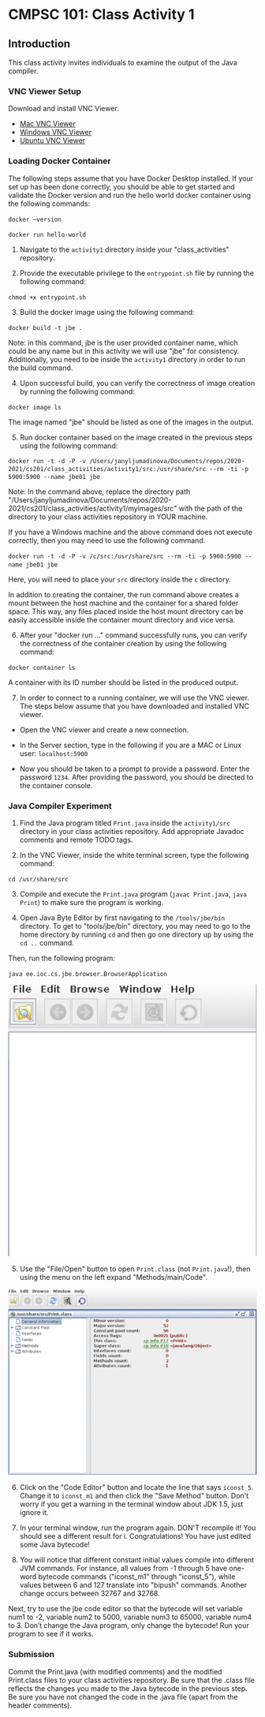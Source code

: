 # CMPSC 101: Class Activity 1

## Introduction

This class activity invites individuals to examine the output of the Java compiler.


### VNC Viewer Setup

Download and install VNC Viewer.

- [Mac VNC Viewer](https://www.realvnc.com/en/connect/download/viewer/macos/)
- [Windows VNC Viewer](https://www.realvnc.com/en/connect/download/viewer/windows/)
- [Ubuntu VNC Viewer](https://www.realvnc.com/en/connect/download/viewer/linux/)

### Loading Docker Container

The following steps assume that you have Docker Desktop installed. If your set up has
been done correctly, you should be able to get started and validate the Docker
version and run the hello world docker container using the following commands:

`docker –version`

`docker run hello-world`

1. Navigate to the `activity1` directory inside your "class_activities" repository.

2. Provide the executable privilege to the `entrypoint.sh` file by running the following command:

`chmod +x entrypoint.sh`

3. Build the docker image using the following command:

`docker build -t jbe .`

 Note: in this command, jbe is the user provided container name, which could be any name but in this
 activity we will use "jbe" for consistency. Additionally, you need to be inside the `activity1` directory in order to run the build command.

4. Upon successful build, you can verify the correctness of image creation by running the following command:

`docker image ls`

The image named "jbe" should be listed as one of the images in the output.

5. Run docker container based on the image created in the previous steps using the following command:

```
docker run -t -d -P -v /Users/janyljumadinova/Documents/repos/2020-2021/cs201/class_activities/activity1/src:/usr/share/src --rm -ti -p 5900:5900 --name jbe01 jbe
```

Note: In the command above, replace the directory path "/Users/janyljumadinova/Documents/repos/2020-2021/cs201/class_activities/activity1/myimages/src" with the path of the directory to your class activities repository in YOUR machine.

If you have a Windows machine and the above command does not execute correctly, then you may need to use the following command.

`docker run -t -d -P -v /c/src:/usr/share/src --rm -ti -p 5900:5900 --name jbe01 jbe`

Here, you will need to place your `src` directory inside the `c` directory.

In addition to creating the container, the run command above creates a mount between the host machine and the container for a shared folder space. This way, any files placed inside the host mount directory can be easily accessible inside the container mount directory and vice versa.

6. After your "docker run ..." command successfully runs, you can verify the correctness of the container creation by using the following command:

`docker container ls`

A container with its ID number should be listed in the produced output.

7. In order to connect to a running container, we will use the VNC viewer. The steps below
assume that you have downloaded and installed VNC viewer.

- Open the VNC viewer and create a new connection.
- In the Server section, type in the following if you are a MAC or Linux user:
`localhost:5900`

- Now you should be taken to a prompt to provide a password. Enter the password `1234`.
After providing the password, you should be directed to the container console.

### Java Compiler Experiment

1. Find the Java program titled `Print.java` inside the `activity1/src` directory
in your class activities repository. Add appropriate Javadoc comments and remote TODO tags.

2. In the VNC Viewer, inside the white terminal screen, type the following command:

`cd /usr/share/src`

3. Compile and execute the `Print.java` program (`javac Print.java`, `java Print`)
to make sure the program is working.

4. Open Java Byte Editor by first navigating to the `/tools/jbe/bin` directory.
To get to "tools/jbe/bin" directory, you may need to go to the home directory by running `cd` and then go one directory up by using the `cd ..` command.

Then, run the following program:

`java ee.ioc.cs.jbe.browser.BrowserApplication`

![Java Bytecode Editor](vnc1.png)

5. Use the "File/Open" button to open `Print.class` (not `Print.java`!), then using the menu on the left expand "Methods/main/Code".

![Expanded Java Bytecode Editor](vnc2.png)

6. Click on the "Code Editor" button and locate the line that says `iconst_5`. Change it to `iconst_m1` and then click the "Save Method" button. Don't worry if you get a warning in the terminal window about JDK 1.5, just ignore it.

7. In your terminal window, run the program again. DON'T recompile it! You should see a different result for i. Congratulations! You have just edited some Java bytecode!

8. You will notice that different constant initial values compile into different JVM commands. For instance, all values from -1 through 5 have one-word bytecode commands ("iconst_m1" through "iconst_5"), while values between 6 and 127 translate into "bipush" commands. Another change occurs between 32767 and 32768.

Next, try to use the jbe code editor so that the bytecode will set variable num1 to -2, variable num2 to 5000, variable num3 to 65000, variable num4 to 3. Don’t change the Java program, only change the bytecode! Run your program to see if it works.

### Submission

Commit the Print.java (with modified comments) and the modified Print.class files to your class activities repository. Be sure that the .class file reflects the changes you made to the Java bytecode in the previous step. Be sure you have not changed the code in the .java file (apart from the header comments).
